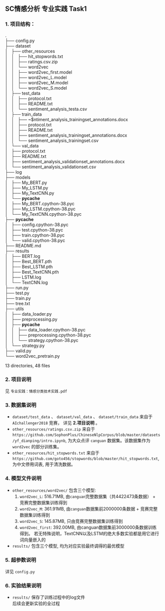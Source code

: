 ## SC情感分析 专业实践 Task1
### 1. 项目结构：
.  
├── config.py  
├── dataset  
│   ├── other_resources  
│   │   ├── hit_stopwords.txt  
│   │   ├── ratings.csv.zip  
│   │   └── word2vec  
│   │       ├── word2vec_first.model  
│   │       ├── word2vec_L.model  
│   │       ├── word2vec_M.model  
│   │       └── word2vec_S.model  
│   ├── test_data  
│   │   ├── protocol.txt  
│   │   ├── README.txt  
│   │   └── sentiment_analysis_testa.csv  
│   ├── train_data  
│   │   ├── ~$ntiment_analysis_trainingset_annotations.docx  
│   │   ├── protocol.txt  
│   │   ├── README.txt  
│   │   ├── sentiment_analysis_trainingset_annotations.docx  
│   │   └── sentiment_analysis_trainingset.csv  
│   └── val_data  
│       ├── protocol.txt  
│       ├── README.txt  
│       ├── sentiment_analysis_validationset_annotations.docx  
│       └── sentiment_analysis_validationset.csv  
├── log  
├── models  
│   ├── My_BERT.py  
│   ├── My_LSTM.py  
│   ├── My_TextCNN.py  
│   └── __pycache__  
│       ├── My_BERT.cpython-38.pyc  
│       ├── My_LSTM.cpython-38.pyc  
│       └── My_TextCNN.cpython-38.pyc  
├── __pycache__  
│   ├── config.cpython-38.pyc  
│   ├── test.cpython-38.pyc  
│   ├── train.cpython-38.pyc  
│   └── valid.cpython-38.pyc  
├── README.md  
├── results  
│   ├── BERT.log  
│   ├── Best_BERT.pth  
│   ├── Best_LSTM.pth  
│   ├── Best_TextCNN.pth  
│   ├── LSTM.log  
│   └── TextCNN.log  
├── run.py  
├── test.py  
├── train.py  
├── tree.txt  
├── utils  
│   ├── data_loader.py  
│   ├── preprocessing.py  
│   ├── __pycache__  
│   │   ├── data_loader.cpython-38.pyc  
│   │   ├── preprocessing.cpython-38.pyc  
│   │   └── strategy.cpython-38.pyc  
│   └── strategy.py  
├── valid.py  
└── word2vec_pretrain.py  

13 directories, 48 files  

### 2. 项目说明
见 `专业实践：情感分类技术实践.pdf`

### 3. 数据集说明
- `dataset/test_data` 、 `dataset/val_data` 、 `dataset/train_data` 来自于 `AIchallenger2018` 竞赛， 详见 **2.项目说明** 。
- `other_resources/ratings.csv.zip` 来自于 `https://github.com/SophonPlus/ChineseNlpCorpus/blob/master/datasets/yf_dianping/intro.ipynb`, 为大众点评 `canguan` 数据集。该数据集作为 `word2vec` 的部分训练集。
- `other_resources/hit_stopwords.txt` 来自于 `https://github.com/goto456/stopwords/blob/master/hit_stopwords.txt`, 为中文停用词表, 用于清洗数据。

### 4. 模型文件说明
- `other_resources/word2vec/` 包含三个模型:
  1. `word2vec_L`: 516.71MB, 由`canguan`完整数据集（共4422473条数据） + 竞赛完整数据集训练得到
  2. `word2vec_M`: 361.91MB, 由`canguan`数据集前2000000条数据 + 竞赛完整数据集训练得到
  3. `word2vec_S`: 145.87MB, 只由竞赛完整数据集训练得到
  4. `word2vec_first`: 392.00MB, 由canguan数据集前3000000条数据训练得到。 若无特殊说明，TextCNN以及LSTM的绝大多数实验都是用它进行词向量嵌入的
- `results/` 包含三个模型, 均为对应实验最终调得的最优模型

### 5. 超参数说明
详见 `config.py`

### 6. 实验结果说明
- `results/` 保存了训练过程中的log文件  
后续会更新实验的全过程




